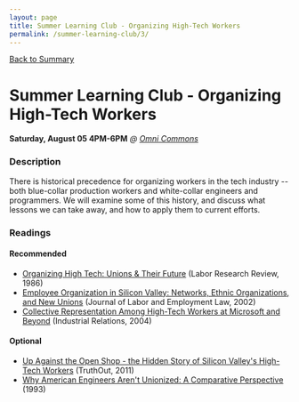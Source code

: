 ```yaml
---
layout: page
title: Summer Learning Club - Organizing High-Tech Workers
permalink: /summer-learning-club/3/
---
```

[Back to Summary](/summer-learning-club/)

# Summer Learning Club - Organizing High-Tech Workers
**Saturday, August 05 4PM-6PM**
*@ [Omni Commons](https://www.google.com/maps?q=4799+Shattuck,+Oakland,+California&oe=utf-8&um=1&ie=UTF-8&sa=X&ved=0ahUKEwiLqOeckfbUAhUJyoMKHbATDGUQ_AUICigB)*

### Description

There is historical precedence for organizing workers in the tech industry -- both blue-collar production workers and white-collar engineers and programmers. We will examine some of this history, and discuss what lessons we can take away, and how to apply them to current efforts.

### Readings
 #### Recommended 
- [Organizing High Tech: Unions & Their Future](http://digitalcommons.ilr.cornell.edu/cgi/viewcontent.cgi?article=1071&context=lrr) (Labor Research Review, 1986)
- [Employee Organization in Silicon Valley: Networks, Ethnic Organizations, and New Unions](http://scholarship.law.upenn.edu/cgi/viewcontent.cgi?article=1118&context=jbl) (Journal of Labor and Employment Law, 2002)
- [Collective Representation Among High-Tech Workers at Microsoft and Beyond](http://onlinelibrary.wiley.com/doi/10.1111/j.0019-8676.2004.00334.x/abstract) (Industrial Relations, 2004)
 #### Optional
- [Up Against the Open Shop - the Hidden Story of Silicon Valley's High-Tech Workers](http://www.truth-out.org/news/item/117:up-against-the-open-shop--the-hidden-story-of-silicon-valleys-hightech-workers) (TruthOut, 2011)
- [Why American Engineers Aren't Unionized: A Comparative Perspective](http://engagedscholarship.csuohio.edu/cgi/viewcontent.cgi?article=1043&context=clsoc_crim_facpub) (1993)
